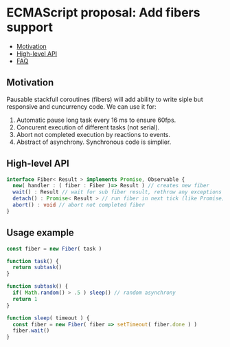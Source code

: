 # ECMAScript proposal: Add fibers support
- [Motivation](#motivation)
- [High-level API](#high-level-api)
- [FAQ](#faq)

## Motivation

Pausable stackfull coroutines (fibers) will add ability to write siple but responsive and cuncurrency code.
We can use it for:
1. Automatic pause long task every 16 ms to ensure 60fps.
2. Concurent execution of different tasks (not serial).
3. Abort not completed execution by reactions to events.
4. Abstract of asynchrony. Synchronous code is simplier.

## High-level API

```typescript
interface Fiber< Result > implements Promise, Observable {
  new( handler : ( fiber : Fiber )=> Result ) // creates new fiber
  wait() : Result // wait for sub fiber result, rethrow any exceptions from it
  detach() : Promise< Result > // run fiber in next tick (like Promise)
  abort() : void // abort not completed fiber
}
```

## Usage example

```typescript
const fiber = new Fiber( task )

function task() {
  return subtask()
}

function subtask() {
  if( Math.random() > .5 ) sleep() // random asynchrony
  return 1
}

function sleep( timeout ) {
  const fiber = new Fiber( fiber => setTimeout( fiber.done ) )
  fiber.wait()
}
```
